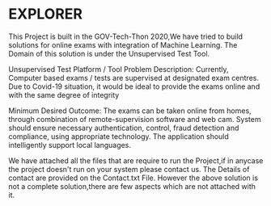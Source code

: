 # EXPLORER
This Project is built in the GOV-Tech-Thon 2020,We have tried to build solutions for online exams with integration of Machine Learning.
The Domain of this solution is under the Unsupervised Test Tool.

Unsupervised Test Platform / Tool
Problem Description: Currently, Computer based exams / tests are supervised at designated exam centres. Due to Covid-19 situation, it would be ideal to provide the exams online and with the same degree of integrity

Minimum Desired Outcome: The exams can be taken online from homes, through combination of remote-supervision software and web cam. System should ensure necessary authentication, control, fraud detection and compliance, using appropriate technology. The application should intelligently support local languages.
 
We have attached all the files that are require to run the Project,if in anycase the project doesn't run on your system please contact us.
The Details of contact are provided on the Contact.txt File.
However the above solution is not a complete solution,there are few aspects which are not attached with it.
